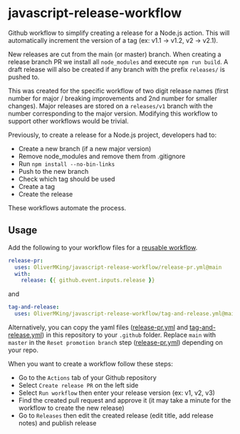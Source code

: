 # javascript-release-workflow

Github workflow to simplify creating a release for a Node.js action. This will automatically increment the version of a tag (ex: v1.1 -> v1.2, v2 -> v2.1).

New releases are cut from the main (or master) branch. When creating a release branch PR we install all `node_modules` and execute `npm run build`. A draft release will also be created if any branch with the prefix `releases/` is pushed to.

This was created for the specific workflow of two digit release names (first number for major / breaking improvements and 2nd number for smaller changes). Major releases are stored on a `releases/v1` branch with the number corresponding to the major version. Modifying this workflow to support other workflows would be trivial.

Previously, to create a release for a Node.js project, developers had to:

- Create a new branch (if a new major version)
- Remove node_modules and remove them from .gitignore
- Run `npm install --no-bin-links`
- Push to the new branch
- Check which tag should be used
- Create a tag
- Create the release

These workflows automate the process.

## Usage

Add the following to your workflow files for a [reusable workflow](https://docs.github.com/en/actions/using-workflows/reusing-workflows).

```yaml
release-pr:
  uses: OliverMKing/javascript-release-workflow/release-pr.yml@main
  with:
    release: {{ github.event.inputs.release }}
```

and

```yaml
tag-and-release:
  uses: OliverMKing/javascript-release-workflow/tag-and-release.yml@main
```

Alternatively, you can copy the yaml files ([release-pr.yml](./release-pr.yml) and [tag-and-release.yml](./tag-and-release.yml)) in this repository to your `.github` folder. Replace `main` with `master` in the `Reset promotion branch` step ([release-pr.yml](./release-pr.yml)) depending on your repo.

When you want to create a workflow follow these steps:

- Go to the `Actions` tab of your Github repository
- Select `Create release PR` on the left side
- Select `Run workflow` then enter your release version (ex: v1, v2, v3)
- Find the created pull request and approve it (it may take a minute for the workflow to create the new release)
- Go to `Releases` then edit the created release (edit title, add release notes) and publish release
